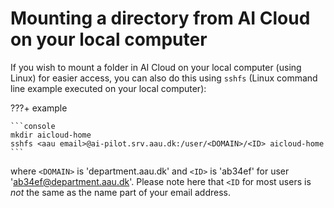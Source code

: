 # Mounting a directory from AI Cloud on your local computer

If you wish to mount a folder in AI Cloud on your local computer
(using Linux) for easier access, you can also do this using `sshfs`
(Linux command line example executed on your local computer):

???+ example

    ```console
    mkdir aicloud-home
    sshfs <aau email>@ai-pilot.srv.aau.dk:/user/<DOMAIN>/<ID> aicloud-home
    ```

where `<DOMAIN>` is 'department.aau.dk' and `<ID>` is 'ab34ef' for
user 'ab34ef@department.aau.dk'. Please note here that `<ID` for most
users is *not* the same as the name part of your email address.
